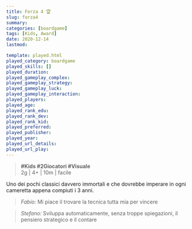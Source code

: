 ```yaml
---
title: Forza 4 🏆
slug: forza4
summary: 
categories: [boardgame]
tags: [Kids, Award]
date: 2020-12-14
lastmod: 

template: played.html
played_category: boardgame
played_skills: []
played_duration: 
played_gameplay_complex: 
played_gameplay_strategy: 
played_gameplay_luck: 
played_gameplay_interaction: 
played_players: 
played_age: 
played_rank_edu: 
played_rank_dev: 
played_rank_kid: 
played_preferred: 
played_publisher: 
played_year: 
played_url_details: 
played_url_play: 
---
```


> **#Kids #2Giocatori #Visuale**  
> 2g | 4+ | 10m | facile  

Uno dei pochi classici davvero immortali e che dovrebbe imperare in ogni cameretta appena compiuti i 3 anni.

> *Fabio:*
> Mi piace il trovare la tecnica tutta mia per vincere

> *Stefano:*
> Sviluppa automaticamente, senza troppe spiegazioni, il pensiero strategico e il contare

